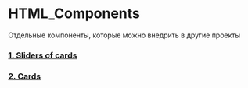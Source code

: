 # HTML_Components

 Отдельные компоненты, которые можно внедрить в другие проекты

### <a href="./sliders/">1. Sliders of cards</a>
### <a href="./cards/">2. Cards</a>